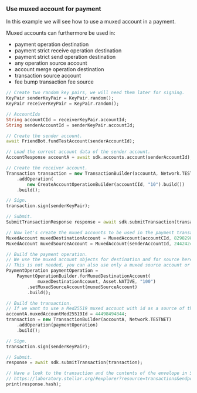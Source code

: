 
### Use muxed account for payment

In this example we will see how to use a muxed account in a payment. 

Muxed accounts can furthermore be used in:
- payment operation destination
- payment strict receive operation destination
- payment strict send operation destination
- any operation source account
- account merge operation destination
- transaction source account
- fee bump transaction fee source

```dart
// Create two random key pairs, we will need them later for signing.
KeyPair senderKeyPair = KeyPair.random();
KeyPair receiverKeyPair = KeyPair.random();

// AccountIds
String accountCId = receiverKeyPair.accountId;
String senderAccountId = senderKeyPair.accountId;

// Create the sender account.
await FriendBot.fundTestAccount(senderAccountId);

// Load the current account data of the sender account.
AccountResponse accountA = await sdk.accounts.account(senderAccountId);

// Create the receiver account.
Transaction transaction = new TransactionBuilder(accountA, Network.TESTNET)
    .addOperation(
        new CreateAccountOperationBuilder(accountCId, "10").build())
    .build();

// Sign.
transaction.sign(senderKeyPair);

// Submit.
SubmitTransactionResponse response = await sdk.submitTransaction(transaction);

// Now let's create the mxued accounts to be used in the payment transaction.
MuxedAccount muxedDestinationAccount = MuxedAccount(accountCId, 8298298319);
MuxedAccount muxedSourceAccount = MuxedAccount(senderAccountId, 2442424242);

// Build the payment operation.
// We use the muxed account objects for destination and for source here.
// This is not needed, you can also use only a muxed source account or muxed destination account.
PaymentOperation paymentOperation =
    PaymentOperationBuilder.forMuxedDestinationAccount(
            muxedDestinationAccount, Asset.NATIVE, "100")
        .setMuxedSourceAccount(muxedSourceAccount)
        .build();

// Build the transaction.
// If we want to use a Med25519 muxed account with id as a source of the transaction, we can just set the id in our account object.
accountA.muxedAccountMed25519Id = 44498494844;
transaction = new TransactionBuilder(accountA, Network.TESTNET)
    .addOperation(paymentOperation)
    .build();

// Sign.
transaction.sign(senderKeyPair);

// Submit.
response = await sdk.submitTransaction(transaction);

// Have a look to the transaction and the contents of the envelope in Stellar Laboratory
// https://laboratory.stellar.org/#explorer?resource=transactions&endpoint=single&network=test
print(response.hash);
```
